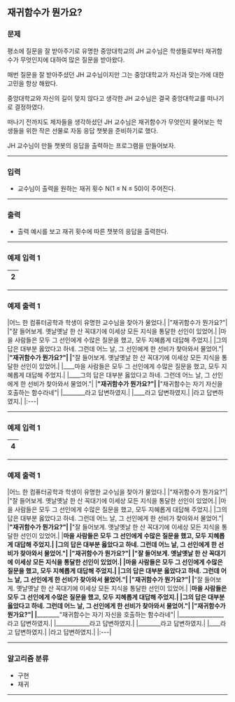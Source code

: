 재귀함수가 뭔가요?
-------------
### 문제

평소에 질문을 잘 받아주기로 유명한 중앙대학교의 JH 교수님은 학생들로부터 재귀함수가 무엇인지에 대하여 많은 질문을 받아왔다.

매번 질문을 잘 받아주셨던 JH 교수님이지만 그는 중앙대학교가 자신과 맞는가에 대한 고민을 항상 해왔다.

중앙대학교와 자신의 길이 맞지 않다고 생각한 JH 교수님은 결국 중앙대학교를 떠나기로 결정하였다.

떠나기 전까지도 제자들을 생각하셨던 JH 교수님은 재귀함수가 무엇인지 물어보는 학생들을 위한 작은 선물로 자동 응답 챗봇을 준비하기로 했다.

JH 교수님이 만들 챗봇의 응답을 출력하는 프로그램을 만들어보자.

- - -

### 입력
* 교수님이 출력을 원하는 재귀 횟수 N(1 ≤ N ≤ 50)이 주어진다.

- - -

### 출력
* 출력 예시를 보고 재귀 횟수에 따른 챗봇의 응답을 출력한다.

- - -

### 예제 입력 1
|2|
|:---|

- - -

### 예제 출력 1
|어느 한 컴퓨터공학과 학생이 유명한 교수님을 찾아가 물었다.|
|"재귀함수가 뭔가요?"|
|"잘 들어보게. 옛날옛날 한 산 꼭대기에 이세상 모든 지식을 통달한 선인이 있었어.|
|마을 사람들은 모두 그 선인에게 수많은 질문을 했고, 모두 지혜롭게 대답해 주었지.|
|그의 답은 대부분 옳았다고 하네. 그런데 어느 날, 그 선인에게 한 선비가 찾아와서 물었어."|
|____"재귀함수가 뭔가요?"|
|____"잘 들어보게. 옛날옛날 한 산 꼭대기에 이세상 모든 지식을 통달한 선인이 있었어.|
|____마을 사람들은 모두 그 선인에게 수많은 질문을 했고, 모두 지혜롭게 대답해 주었지.|
|____그의 답은 대부분 옳았다고 하네. 그런데 어느 날, 그 선인에게 한 선비가 찾아와서 물었어."|
|________"재귀함수가 뭔가요?"|
|________"재귀함수는 자기 자신을 호출하는 함수라네"|
|________라고 답변하였지.|
|____라고 답변하였지.|
|라고 답변하였지.|
|:---|

- - -

### 예제 입력 1
|4|
|:---|

- - -

### 예제 출력 1
|어느 한 컴퓨터공학과 학생이 유명한 교수님을 찾아가 물었다.|
|"재귀함수가 뭔가요?"|
|"잘 들어보게. 옛날옛날 한 산 꼭대기에 이세상 모든 지식을 통달한 선인이 있었어.|
|마을 사람들은 모두 그 선인에게 수많은 질문을 했고, 모두 지혜롭게 대답해 주었지.|
|그의 답은 대부분 옳았다고 하네. 그런데 어느 날, 그 선인에게 한 선비가 찾아와서 물었어."|
|____"재귀함수가 뭔가요?"|
|____"잘 들어보게. 옛날옛날 한 산 꼭대기에 이세상 모든 지식을 통달한 선인이 있었어.|
|____마을 사람들은 모두 그 선인에게 수많은 질문을 했고, 모두 지혜롭게 대답해 주었지.|
|____그의 답은 대부분 옳았다고 하네. 그런데 어느 날, 그 선인에게 한 선비가 찾아와서 물었어."|
|________"재귀함수가 뭔가요?"|
|________"잘 들어보게. 옛날옛날 한 산 꼭대기에 이세상 모든 지식을 통달한 선인이 있었어.|
|________마을 사람들은 모두 그 선인에게 수많은 질문을 했고, 모두 지혜롭게 대답해 주었지.|
|________그의 답은 대부분 옳았다고 하네. 그런데 어느 날, 그 선인에게 한 선비가 찾아와서 물었어."|
|____________"재귀함수가 뭔가요?"|
|____________"잘 들어보게. 옛날옛날 한 산 꼭대기에 이세상 모든 지식을 통달한 선인이 있었어.|
|____________마을 사람들은 모두 그 선인에게 수많은 질문을 했고, 모두 지혜롭게 대답해 주었지.|
|____________그의 답은 대부분 옳았다고 하네. 그런데 어느 날, 그 선인에게 한 선비가 찾아와서 물었어."|
|________________"재귀함수가 뭔가요?"|
|________________"재귀함수는 자기 자신을 호출하는 함수라네"|
|________________라고 답변하였지.|
|____________라고 답변하였지.|
|________라고 답변하였지.|
|____라고 답변하였지.|
|라고 답변하였지.|
|:---|

- - -

### 알고리즘 분류
* 구현
* 재귀

- - -